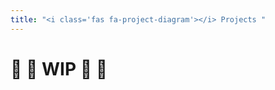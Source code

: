 ```yaml
---
title: "<i class='fas fa-project-diagram'></i> Projects "
---
```



# :construction: :construction: WIP :construction: :construction: